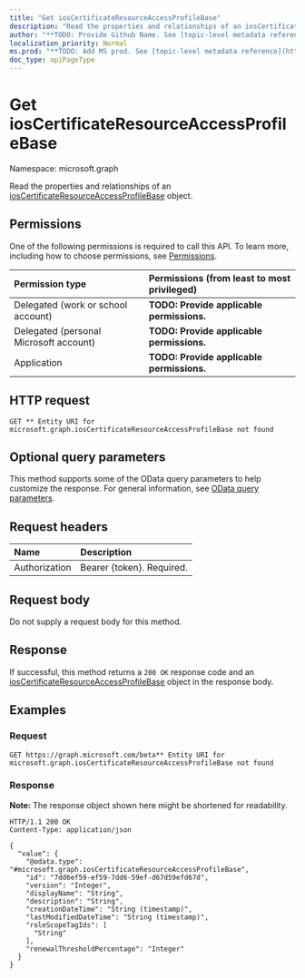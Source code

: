 ```yaml
---
title: "Get iosCertificateResourceAccessProfileBase"
description: "Read the properties and relationships of an iosCertificateResourceAccessProfileBase object."
author: "**TODO: Provide Github Name. See [topic-level metadata reference](https://msgo.azurewebsites.net/add/document/guidelines/metadata.html#topic-level-metadata)**"
localization_priority: Normal
ms.prod: "**TODO: Add MS prod. See [topic-level metadata reference](https://msgo.azurewebsites.net/add/document/guidelines/metadata.html#topic-level-metadata)**"
doc_type: apiPageType
---
```


# Get iosCertificateResourceAccessProfileBase
Namespace: microsoft.graph

Read the properties and relationships of an [iosCertificateResourceAccessProfileBase](../resources/ioscertificateresourceaccessprofilebase.md) object.

## Permissions
One of the following permissions is required to call this API. To learn more, including how to choose permissions, see [Permissions](/graph/permissions-reference).

|Permission type|Permissions (from least to most privileged)|
|:---|:---|
|Delegated (work or school account)|**TODO: Provide applicable permissions.**|
|Delegated (personal Microsoft account)|**TODO: Provide applicable permissions.**|
|Application|**TODO: Provide applicable permissions.**|

## HTTP request

<!-- {
  "blockType": "ignored"
}
-->
``` http
GET ** Entity URI for microsoft.graph.iosCertificateResourceAccessProfileBase not found
```

## Optional query parameters
This method supports some of the OData query parameters to help customize the response. For general information, see [OData query parameters](/graph/query-parameters).

## Request headers
|Name|Description|
|:---|:---|
|Authorization|Bearer {token}. Required.|

## Request body
Do not supply a request body for this method.

## Response

If successful, this method returns a `200 OK` response code and an [iosCertificateResourceAccessProfileBase](../resources/ioscertificateresourceaccessprofilebase.md) object in the response body.

## Examples

### Request
<!-- {
  "blockType": "request",
  "name": "get_ioscertificateresourceaccessprofilebase"
}
-->
``` http
GET https://graph.microsoft.com/beta** Entity URI for microsoft.graph.iosCertificateResourceAccessProfileBase not found
```


### Response
**Note:** The response object shown here might be shortened for readability.
<!-- {
  "blockType": "response",
  "truncated": true,
  "@odata.type": "microsoft.graph.iosCertificateResourceAccessProfileBase"
}
-->
``` http
HTTP/1.1 200 OK
Content-Type: application/json

{
  "value": {
    "@odata.type": "#microsoft.graph.iosCertificateResourceAccessProfileBase",
    "id": "7dd6ef59-ef59-7dd6-59ef-d67d59efd67d",
    "version": "Integer",
    "displayName": "String",
    "description": "String",
    "creationDateTime": "String (timestamp)",
    "lastModifiedDateTime": "String (timestamp)",
    "roleScopeTagIds": [
      "String"
    ],
    "renewalThresholdPercentage": "Integer"
  }
}
```

